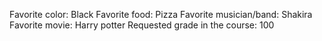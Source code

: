 Favorite color: Black
Favorite food: Pizza
Favorite musician/band: Shakira
Favorite movie: Harry potter
Requested grade in the course: 100
